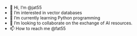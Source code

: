 - 👋 Hi, I’m @jat55
- 👀 I’m interested in vector databases
- 🌱 I’m currently learning Python programming 
- 💞️ I’m looking to collaborate on the exchange of AI resources.
- 📫 How to reach me  @fat55
